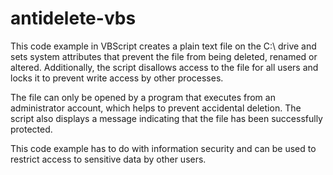 # antidelete-vbs
This code example in VBScript creates a plain text file on the C:\ drive and sets system attributes that prevent the file from being deleted, renamed or altered. Additionally, the script disallows access to the file for all users and locks it to prevent write access by other processes.

The file can only be opened by a program that executes from an administrator account, which helps to prevent accidental deletion. The script also displays a message indicating that the file has been successfully protected.

This code example has to do with information security and can be used to restrict access to sensitive data by other users.
